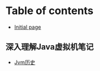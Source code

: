 # Table of contents

* [Initial page](README.md)

## 深入理解Java虚拟机笔记

* [Jvm历史](shen-ru-li-jie-java-xu-ni-ji-bi-ji/untitled.md)

